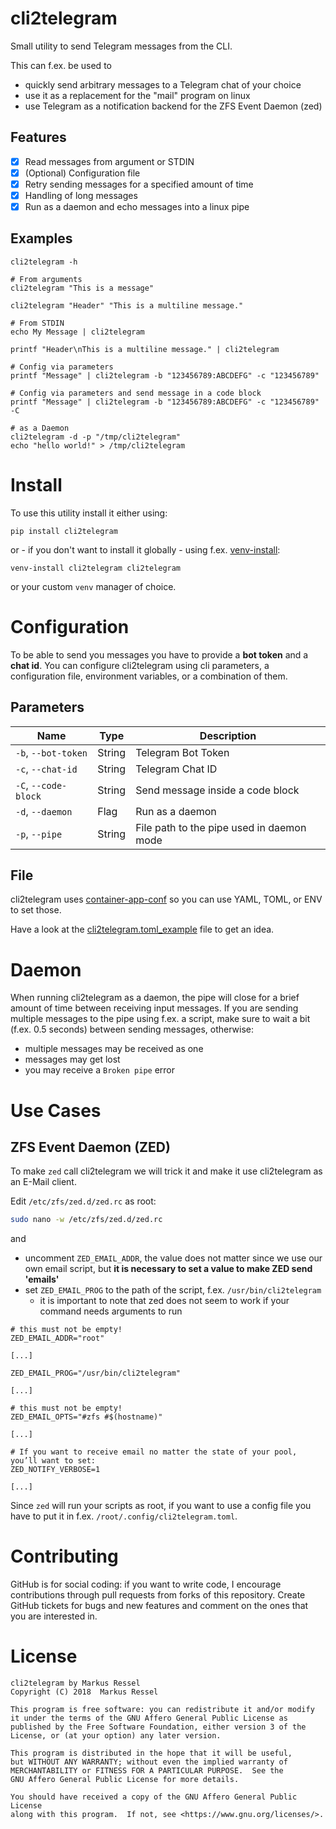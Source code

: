 # cli2telegram
Small utility to send Telegram messages from the CLI.

This can f.ex. be used to
* quickly send arbitrary messages to a Telegram chat of your choice
* use it as a replacement for the "mail" program on linux
* use Telegram as a notification backend for the ZFS Event Daemon (zed)

## Features
* [x] Read messages from argument or STDIN
* [x] (Optional) Configuration file
* [x] Retry sending messages for a specified amount of time
* [x] Handling of long messages
* [x] Run as a daemon and echo messages into a linux pipe

## Examples

```shell
cli2telegram -h

# From arguments
cli2telegram "This is a message"

cli2telegram "Header" "This is a multiline message."

# From STDIN
echo My Message | cli2telegram

printf "Header\nThis is a multiline message." | cli2telegram

# Config via parameters
printf "Message" | cli2telegram -b "123456789:ABCDEFG" -c "123456789"

# Config via parameters and send message in a code block
printf "Message" | cli2telegram -b "123456789:ABCDEFG" -c "123456789" -C

# as a Daemon
cli2telegram -d -p "/tmp/cli2telegram"
echo "hello world!" > /tmp/cli2telegram
``` 

# Install

To use this utility install it either using:
```
pip install cli2telegram
```

or - if you don't want to install it globally - using f.ex. [venv-install](https://github.com/markusressel/venv-install):
```
venv-install cli2telegram cli2telegram
```

or your custom `venv` manager of choice.

# Configuration

To be able to send you messages you have to provide a **bot token** and a **chat id**.
You can configure cli2telegram using cli parameters, a configuration file,
environment variables, or a combination of them.

## Parameters

| Name                 | Type   | Description                               |
|----------------------|--------|-------------------------------------------|
| `-b`, `--bot-token`  | String | Telegram Bot Token                        |
| `-c`, `--chat-id`    | String | Telegram Chat ID                          |
| `-C`, `--code-block` | String | Send message inside a code block          |
| `-d`, `--daemon`     | Flag   | Run as a daemon                           |
| `-p`, `--pipe`       | String | File path to the pipe used in daemon mode |

## File
cli2telegram uses [container-app-conf](https://github.com/markusressel/container-app-conf) so you can use YAML, TOML, or ENV to set those.

Have a look at the [cli2telegram.toml_example](cli2telegram.toml_example) file to get an idea.

# Daemon

When running cli2telegram as a daemon, the pipe will close for a brief amount of time between receiving input messages.
If you are sending multiple messages to the pipe using f.ex. a script, make sure to wait a bit (f.ex. 0.5 seconds)
between sending messages, otherwise:
* multiple messages may be received as one
* messages may get lost
* you may receive a `Broken pipe` error

# Use Cases

## ZFS Event Daemon (ZED)
To make `zed` call cli2telegram we will trick it and make it use cli2telegram as an E-Mail client.

Edit `/etc/zfs/zed.d/zed.rc` as root:
```bash
sudo nano -w /etc/zfs/zed.d/zed.rc
```

and
* uncomment `ZED_EMAIL_ADDR`, the value does not matter since we use our own email script, but **it is necessary to set a value to make ZED send 'emails'**
* set `ZED_EMAIL_PROG` to the path of the script, f.ex. `/usr/bin/cli2telegram`
  * it is important to note that zed does not seem to work if your command needs arguments to run
```
# this must not be empty!
ZED_EMAIL_ADDR="root"

[...]

ZED_EMAIL_PROG="/usr/bin/cli2telegram"

[...]

# this must not be empty!
ZED_EMAIL_OPTS="#zfs #$(hostname)"

[...]

# If you want to receive email no matter the state of your pool, you’ll want to set:
ZED_NOTIFY_VERBOSE=1

[...]
```

Since `zed` will run your scripts as root, if you want to use a config file 
you have to put it in f.ex. `/root/.config/cli2telegram.toml`.

# Contributing

GitHub is for social coding: if you want to write code, I encourage contributions through pull requests from forks
of this repository. Create GitHub tickets for bugs and new features and comment on the ones that you are interested in.

# License

```text
cli2telegram by Markus Ressel
Copyright (C) 2018  Markus Ressel

This program is free software: you can redistribute it and/or modify
it under the terms of the GNU Affero General Public License as
published by the Free Software Foundation, either version 3 of the
License, or (at your option) any later version.

This program is distributed in the hope that it will be useful,
but WITHOUT ANY WARRANTY; without even the implied warranty of
MERCHANTABILITY or FITNESS FOR A PARTICULAR PURPOSE.  See the
GNU Affero General Public License for more details.

You should have received a copy of the GNU Affero General Public License
along with this program.  If not, see <https://www.gnu.org/licenses/>.
```
